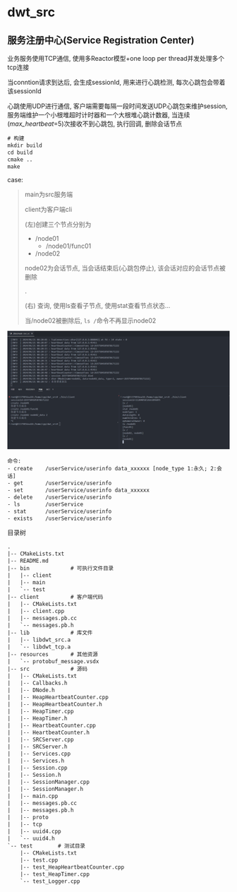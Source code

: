 # dwt_src

## 服务注册中心(Service Registration Center)

业务服务使用TCP通信, 使用多Reactor模型+one loop per thread并发处理多个tcp连接

当conntion请求到达后, 会生成sessionId, 用来进行心跳检测, 每次心跳包会带着该sessionId

心跳使用UDP进行通信, 客户端需要每隔一段时间发送UDP心跳包来维护session, 服务端维护一个小根堆超时计时器和一个大根堆心跳计数器, 当连续(*max_heartbeat*=5)次接收不到心跳包, 执行回调, 删除会话节点



```shell
# 构建
mkdir build
cd build
cmake ..
make
```



case: 

> main为src服务端
>
> client为客户端cli
>
> (左)创建三个节点分别为
>
> - /node01
>   - /node01/func01
> - /node02
>
> node02为会话节点, 当会话结束后(心跳包停止), 该会话对应的会话节点被删除
>
> .
>
> (右) 查询, 使用ls查看子节点, 使用stat查看节点状态...
>
> 当/node02被删除后, `ls /`命令不再显示node02

![image-20240621162138021](.\resources\image-20240621162138021.png)



```shell
命令: 
- create	/userService/userinfo data_xxxxxx [node_type 1:永久; 2:会话]
- get 		/userService/userinfo 
- set 		/userService/userinfo data_xxxxxx
- delete 	/userService/userinfo
- ls 		/userService
- stat 		/userService/userinfo
- exists 	/userService/userinfo
```



目录树

```
.
|-- CMakeLists.txt
|-- README.md
|-- bin				# 可执行文件目录
|   |-- client
|   |-- main
|   `-- test
|-- client			# 客户端代码
|   |-- CMakeLists.txt
|   |-- client.cpp
|   |-- messages.pb.cc
|   `-- messages.pb.h
|-- lib				# 库文件
|   |-- libdwt_src.a
|   `-- libdwt_tcp.a
|-- resources		# 其他资源
|   `-- protobuf_message.vsdx
|-- src				# 源码
|   |-- CMakeLists.txt
|   |-- Callbacks.h
|   |-- DNode.h
|   |-- HeapHeartbeatCounter.cpp
|   |-- HeapHeartbeatCounter.h
|   |-- HeapTimer.cpp
|   |-- HeapTimer.h
|   |-- HeartbeatCounter.cpp
|   |-- HeartbeatCounter.h
|   |-- SRCServer.cpp
|   |-- SRCServer.h
|   |-- Services.cpp
|   |-- Services.h
|   |-- Session.cpp
|   |-- Session.h
|   |-- SessionManager.cpp
|   |-- SessionManager.h
|   |-- main.cpp
|   |-- messages.pb.cc
|   |-- messages.pb.h
|   |-- proto
|   |-- tcp
|   |-- uuid4.cpp
|   `-- uuid4.h
`-- test		# 测试目录
    |-- CMakeLists.txt
    |-- test.cpp
    |-- test_HeapHeartbeatCounter.cpp
    |-- test_HeapTimer.cpp
    `-- test_Logger.cpp
```
